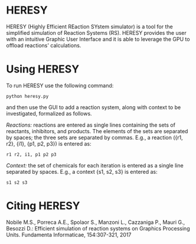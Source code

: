 # HERESY

HERESY (Highly Efficient REaction SYstem simulator) is a tool for the simplified simulation of Reaction Systems (RS). HERESY provides the user with an intuitive Graphic User Interface and it is able to leverage the GPU to offload reactions' calculations.

# Using HERESY

To run HERESY use the following command:

`python heresy.py`

and then use the GUI to add a reaction system, along with context to be investigated, formalized as follows.

_Reactions:_ reactions are entered as single lines containing the sets of reactants, inhibitors, and products. The elements of the sets are separated by spaces; the three sets are separated by commas. E.g., a reaction ({r1, r2}, {i1}, {p1, p2, p3}) is entered as:

`r1 r2, i1, p1 p2 p3`

_Context:_ the set of chemicals for each iteration is entered as a single line separated by spaces. E.g., a context {s1, s2, s3} is entered as:

`s1 s2 s3`

# Citing HERESY

Nobile M.S., Porreca A.E., Spolaor S., Manzoni L., Cazzaniga P., Mauri G., Besozzi D.: Efficient simulation of reaction systems on Graphics Processing Units. Fundamenta Informaticae, 154:307-321, 2017

